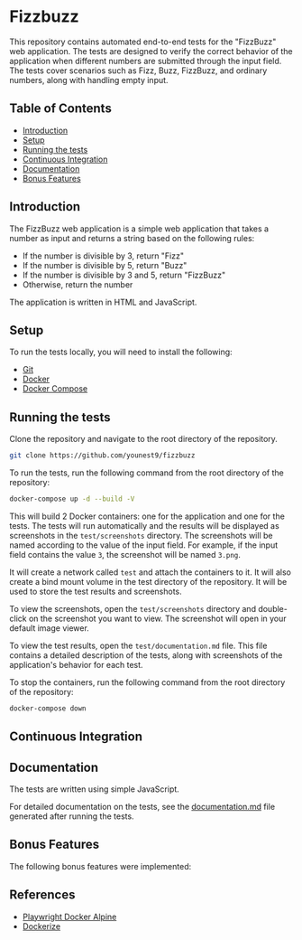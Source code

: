 # Fizzbuzz

This repository contains automated end-to-end tests for the "FizzBuzz" web application. The tests are designed to verify the correct behavior of the application when different numbers are submitted through the input field. The tests cover scenarios such as Fizz, Buzz, FizzBuzz, and ordinary numbers, along with handling empty input.

## Table of Contents
- [Introduction](#introduction)
- [Setup](#setup)
- [Running the tests](#running-the-tests)
- [Continuous Integration](#continuous-integration)
- [Documentation](#documentation)
- [Bonus Features](#bonus-features)


## Introduction

The FizzBuzz web application is a simple web application that takes a number as input and returns a string based on the following rules:

- If the number is divisible by 3, return "Fizz"
- If the number is divisible by 5, return "Buzz"
- If the number is divisible by 3 and 5, return "FizzBuzz"
- Otherwise, return the number

The application is written in HTML and JavaScript.

## Setup

To run the tests locally, you will need to install the following:

- [Git](https://git-scm.com/downloads)
- [Docker](https://docs.docker.com/get-docker/)
- [Docker Compose](https://docs.docker.com/compose/install/)

## Running the tests

Clone the repository and navigate to the root directory of the repository. 
```bash
git clone https://github.com/younest9/fizzbuzz
```

To run the tests, run the following command from the root directory of the repository:

```bash
docker-compose up -d --build -V
```

This will build 2 Docker containers: one for the application and one for the tests. The tests will run automatically and the results will be displayed as screenshots in the `test/screenshots` directory. The screenshots will be named according to the value of the input field. For example, if the input field contains the value `3`, the screenshot will be named `3.png`.

It will create a network called `test` and attach the containers to it. 
It will also create a bind mount volume in the test directory of the repository. It will be used to store the test results and screenshots.

To view the screenshots, open the `test/screenshots` directory and double-click on the screenshot you want to view. The screenshot will open in your default image viewer.

To view the test results, open the `test/documentation.md` file. This file contains a detailed description of the tests, along with screenshots of the application's behavior for each test.

To stop the containers, run the following command from the root directory of the repository:

```bash
docker-compose down
```

## Continuous Integration



## Documentation

The tests are written using simple JavaScript.

For detailed documentation on the tests, see the [documentation.md](./test/documentation.md) file generated after running the tests.

## Bonus Features

The following bonus features were implemented:


## References

- [Playwright Docker Alpine](https://github.com/fivemru/playwright-docker-alpine)
- [Dockerize](https://github.com/jwilder/dockerize)